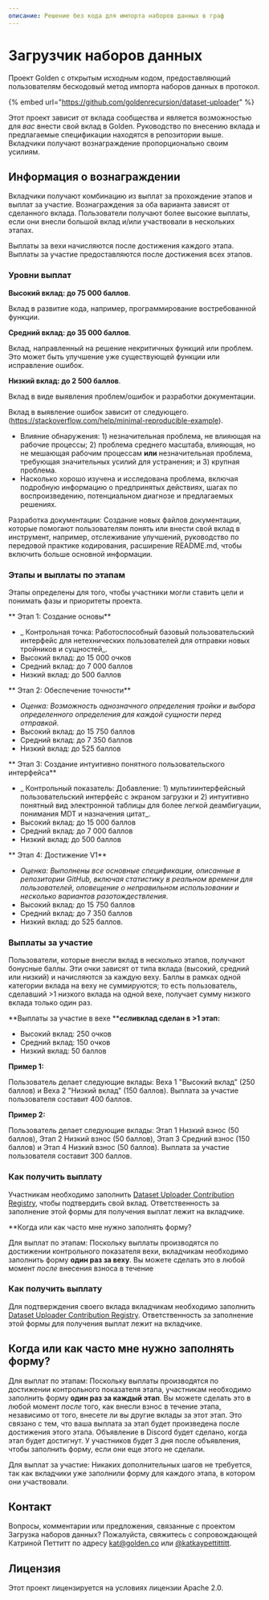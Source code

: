 ```yaml
---
описание: Решение без кода для импорта наборов данных в граф
---
```


# Загрузчик наборов данных


Проект Golden с открытым исходным кодом, предоставляющий пользователям бескодовый метод импорта наборов данных в протокол.  
  
{% embed url="https://github.com/goldenrecursion/dataset-uploader" %}  
  
Этот проект зависит от вклада сообщества и является возможностью для _вас_ внести свой вклад в Golden. Руководство по внесению вклада и предлагаемые спецификации находятся в репозитории выше. Вкладчики получают вознаграждение пропорционально своим усилиям.  
  
## Информация о вознаграждении  
  
Вкладчики получают комбинацию из выплат за прохождение этапов и выплат за участие. Вознаграждения за оба варианта зависят от сделанного вклада. Пользователи получают более высокие выплаты, если они внесли большой вклад и/или участвовали в нескольких этапах.  
  
Выплаты за вехи начисляются после достижения каждого этапа. Выплаты за участие предоставляются после достижения всех этапов.  
  
### Уровни выплат  
  
**Высокий вклад: до 75 000 баллов**.  
  
Вклад в развитие кода, например, программирование востребованной функции.  
  
**Средний вклад: до 35 000 баллов**.  
  
Вклад, направленный на решение некритичных функций или проблем. Это может быть улучшение уже существующей функции или исправление ошибок.  
  
**Низкий вклад: до 2 500 баллов**.  
  
Вклад в виде выявления проблем/ошибок и разработки документации.  
  
Вклад в выявление ошибок зависит от следующего. (https://stackoverflow.com/help/minimal-reproducible-example).  
  
* Влияние обнаружения: 1) незначительная проблема, не влияющая на рабочие процессы; 2) проблема среднего масштаба, влияющая, но не мешающая рабочим процессам **или** незначительная проблема, требующая значительных усилий для устранения; и 3) крупная проблема.  
* Насколько хорошо изучена и исследована проблема, включая подробную информацию о предпринятых действиях, шагах по воспроизведению, потенциальном диагнозе и предлагаемых решениях.  
  
Разработка документации: Создание новых файлов документации, которые помогают пользователям понять или внести свой вклад в инструмент, например, отслеживание улучшений, руководство по передовой практике кодирования, расширение README.md, чтобы включить больше основной информации.  
  
### Этапы и выплаты по этапам  
  
Этапы определены для того, чтобы участники могли ставить цели и понимать фазы и приоритеты проекта.  
  
** Этап 1: Создание основы**  
  
* _ Контрольная точка: Работоспособный базовый пользовательский интерфейс для нетехнических пользователей для отправки новых тройников и сущностей_.  
* Высокий вклад: до 15 000 очков  
* Средний вклад: до 7 000 баллов  
* Низкий вклад: до 500 баллов  
  
** Этап 2: Обеспечение точности**  
  
* _Оценка:  Возможность однозначного определения тройки и выбора определенного определения для каждой сущности перед отправкой._  
* Высокий вклад: до 15 750 баллов  
* Средний вклад: до 7 350 баллов  
* Низкий вклад: до 525 баллов  
  
** Этап 3: Создание интуитивно понятного пользовательского интерфейса**  
  
* _ Контрольный показатель: Добавление: 1) мультиинтерфейсный пользовательский интерфейс с экраном загрузки и 2) интуитивно понятный вид электронной таблицы для более легкой деамбигуации, понимания MDT и назначения цитат_.  
* Высокий вклад: до 15 000 баллов  
* Средний вклад: до 7 000 баллов  
* Низкий вклад: до 500 баллов  
  
** Этап 4: Достижение V1**  
  
* _Оценка: Выполнены все основные спецификации, описанные в репозитории GitHub, включая статистику в реальном времени для пользователей, оповещение о неправильном использовании и несколько вариантов разотождествления_.  
* Высокий вклад: до 15 750 баллов  
* Средний вклад: до 7 350 баллов  
* Низкий вклад: до 525 баллов.  
  
### Выплаты за участие  
  
Пользователи, которые внесли вклад в несколько этапов, получают бонусные баллы. Эти очки зависят от типа вклада (высокий, средний или низкий) и начисляются за каждую веху. Баллы в рамках одной категории вклада на веху не суммируются; то есть пользователь, сделавший >1 низкого вклада на одной вехе, получает сумму низкого вклада только один раз.  
  
**Выплаты за участие в вехе **_**если**_**вклад сделан в >1 этап:**  
  
* Высокий вклад: 250 очков  
* Средний вклад: 150 очков  
* Низкий вклад: 50 баллов  
  
**Пример 1:**  
  
Пользователь делает следующие вклады: Веха 1 "Высокий вклад" (250 баллов) и Веха 2 "Низкий вклад" (150 баллов). Выплата за участие пользователя составит 400 баллов.  
  
**Пример 2:**  
  
Пользователь делает следующие вклады: Этап 1 Низкий взнос (50 баллов), Этап 2 Низкий взнос (50 баллов), Этап 3 Средний взнос (150 баллов) и Этап 4 Низкий взнос (50 баллов). Выплата за участие пользователя составит 300 баллов.  
  
### Как получить выплату  
  
Участникам необходимо заполнить [Dataset Uploader Contribution Registry](https://forms.golden.xyz/dataset-uploader-contribution-registry), чтобы подтвердить свой вклад. Ответственность за заполнение этой формы для получения выплат лежит на вкладчике.  
  
**Когда или как часто мне нужно заполнять форму?  
  
Для выплат по этапам: Поскольку выплаты производятся по достижении контрольного показателя вехи, вкладчикам необходимо заполнить форму **один раз за веху**. Вы можете сделать это в любой момент _после_ внесения взноса в течение  

  
### Как получить выплату  
  
Для подтверждения своего вклада вкладчикам необходимо заполнить [Dataset Uploader Contribution Registry](https://forms.golden.xyz/dataset-uploader-contribution-registry). Ответственность за заполнение этой формы для получения выплат лежит на вкладчике.  
  
## Когда или как часто мне нужно заполнять форму?  
  
Для выплат по этапам: Поскольку выплаты производятся по достижении контрольного показателя этапа, участникам необходимо заполнить форму **один раз за каждый этап**. Вы можете сделать это в любой момент _после_ того, как внесли взнос в течение этапа, независимо от того, внесете ли вы другие вклады за этот этап. Это связано с тем, что ваша выплата за этап будет произведена после достижения этого этапа. Объявление в Discord будет сделано, когда этап будет достигнут. У участников будет 3 дня после объявления, чтобы заполнить форму, если они еще этого не сделали.  
  
Для выплат за участие: Никаких дополнительных шагов не требуется, так как вкладчики уже заполнили форму для каждого этапа, в котором они участвовали.  
  
## Контакт  
  
Вопросы, комментарии или предложения, связанные с проектом Загрузка наборов данных? Пожалуйста, свяжитесь с сопровождающей Катриной Петтитт по адресу kat@golden.co или [@katkaypettittitt](https://twitter.com/katkaypettitt).  
  
## Лицензия  
  
Этот проект лицензируется на условиях лицензии Apache 2.0.  



